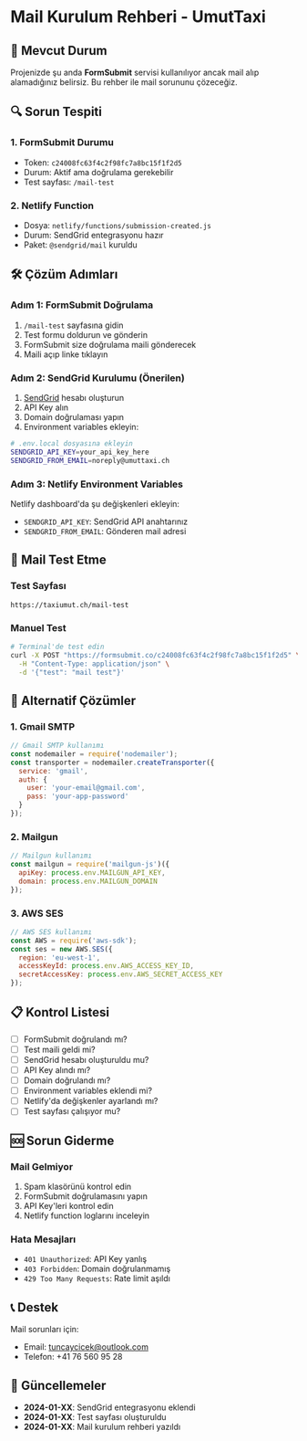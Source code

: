# Mail Kurulum Rehberi - UmutTaxi

## 🚨 Mevcut Durum

Projenizde şu anda **FormSubmit** servisi kullanılıyor ancak mail alıp alamadığınız belirsiz. Bu rehber ile mail sorununu çözeceğiz.

## 🔍 Sorun Tespiti

### 1. FormSubmit Durumu
- Token: `c24008fc63f4c2f98fc7a8bc15f1f2d5`
- Durum: Aktif ama doğrulama gerekebilir
- Test sayfası: `/mail-test`

### 2. Netlify Function
- Dosya: `netlify/functions/submission-created.js`
- Durum: SendGrid entegrasyonu hazır
- Paket: `@sendgrid/mail` kuruldu

## 🛠️ Çözüm Adımları

### Adım 1: FormSubmit Doğrulama
1. `/mail-test` sayfasına gidin
2. Test formu doldurun ve gönderin
3. FormSubmit size doğrulama maili gönderecek
4. Maili açıp linke tıklayın

### Adım 2: SendGrid Kurulumu (Önerilen)
1. [SendGrid](https://sendgrid.com) hesabı oluşturun
2. API Key alın
3. Domain doğrulaması yapın
4. Environment variables ekleyin:

```bash
# .env.local dosyasına ekleyin
SENDGRID_API_KEY=your_api_key_here
SENDGRID_FROM_EMAIL=noreply@umuttaxi.ch
```

### Adım 3: Netlify Environment Variables
Netlify dashboard'da şu değişkenleri ekleyin:
- `SENDGRID_API_KEY`: SendGrid API anahtarınız
- `SENDGRID_FROM_EMAIL`: Gönderen mail adresi

## 📧 Mail Test Etme

### Test Sayfası
```
https://taxiumut.ch/mail-test
```

### Manuel Test
```bash
# Terminal'de test edin
curl -X POST "https://formsubmit.co/c24008fc63f4c2f98fc7a8bc15f1f2d5" \
  -H "Content-Type: application/json" \
  -d '{"test": "mail test"}'
```

## 🔧 Alternatif Çözümler

### 1. Gmail SMTP
```javascript
// Gmail SMTP kullanımı
const nodemailer = require('nodemailer');
const transporter = nodemailer.createTransporter({
  service: 'gmail',
  auth: {
    user: 'your-email@gmail.com',
    pass: 'your-app-password'
  }
});
```

### 2. Mailgun
```javascript
// Mailgun kullanımı
const mailgun = require('mailgun-js')({
  apiKey: process.env.MAILGUN_API_KEY,
  domain: process.env.MAILGUN_DOMAIN
});
```

### 3. AWS SES
```javascript
// AWS SES kullanımı
const AWS = require('aws-sdk');
const ses = new AWS.SES({
  region: 'eu-west-1',
  accessKeyId: process.env.AWS_ACCESS_KEY_ID,
  secretAccessKey: process.env.AWS_SECRET_ACCESS_KEY
});
```

## 📋 Kontrol Listesi

- [ ] FormSubmit doğrulandı mı?
- [ ] Test maili geldi mi?
- [ ] SendGrid hesabı oluşturuldu mu?
- [ ] API Key alındı mı?
- [ ] Domain doğrulandı mı?
- [ ] Environment variables eklendi mi?
- [ ] Netlify'da değişkenler ayarlandı mı?
- [ ] Test sayfası çalışıyor mu?

## 🆘 Sorun Giderme

### Mail Gelmiyor
1. Spam klasörünü kontrol edin
2. FormSubmit doğrulamasını yapın
3. API Key'leri kontrol edin
4. Netlify function loglarını inceleyin

### Hata Mesajları
- `401 Unauthorized`: API Key yanlış
- `403 Forbidden`: Domain doğrulanmamış
- `429 Too Many Requests`: Rate limit aşıldı

## 📞 Destek

Mail sorunları için:
- Email: tuncaycicek@outlook.com
- Telefon: +41 76 560 95 28

## 🔄 Güncellemeler

- **2024-01-XX**: SendGrid entegrasyonu eklendi
- **2024-01-XX**: Test sayfası oluşturuldu
- **2024-01-XX**: Mail kurulum rehberi yazıldı
